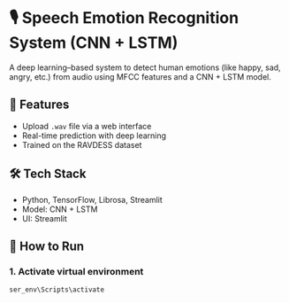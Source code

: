 # 🎙️ Speech Emotion Recognition System (CNN + LSTM)

A deep learning–based system to detect human emotions (like happy, sad, angry, etc.) from audio using MFCC features and a CNN + LSTM model.

## 🧠 Features
- Upload `.wav` file via a web interface
- Real-time prediction with deep learning
- Trained on the RAVDESS dataset

## 🛠 Tech Stack
- Python, TensorFlow, Librosa, Streamlit
- Model: CNN + LSTM
- UI: Streamlit

## 🚀 How to Run

### 1. Activate virtual environment
```bash
ser_env\Scripts\activate

